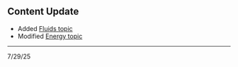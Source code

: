 ## Content Update

* Added [Fluids topic](https://mmkb.pages.dev/fluids)
* Modified [Energy topic](https://mmkb.pages.dev/energy)

---

7/29/25
